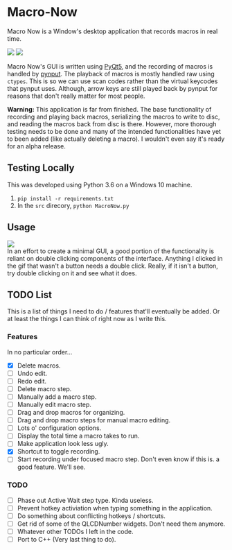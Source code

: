 # Macro-Now
Macro Now is a Window's desktop application that records macros in real time.

![](https://i.imgur.com/zCgFmLX.png)
![](https://i.imgur.com/ykLozzY.png)

Macro Now's GUI is written using [PyQt5](https://pypi.org/project/PyQt5/), 
and the recording of macros
is handled by [pynput](https://github.com/moses-palmer/pynput). The playback
of macros is mostly handled raw using `ctypes`. This is so we can use scan codes
rather than the virtual keycodes that pynput uses. Although, arrow keys are
still played back by pynput for reasons that don't really matter for most
people.

**Warning:** This application is far from finished. The base functionality of
recording and playing back macros, serializing the macros to write to disc,
and reading the macros back from disc is there. However, more thorough
testing needs to be done and many of the intended functionalities have yet
to been added (like actually deleting a macro). I wouldn't even say it's
ready for an alpha release.

## Testing Locally
This was developed using Python 3.6 on a Windows 10 machine.
1. `pip install -r requirements.txt`
2. In the `src` direcory, `python MacroNow.py`

## Usage
![](https://i.imgur.com/cmLNL0r.gif)\
In an effort to create a minimal GUI, a good portion of the functionality is
reliant on double clicking components of the interface. Anything I clicked
in the gif that wasn't a button needs a double click. Really, if it isn't
a button, try double clicking on it and see what it does.

## TODO List
This is a list of things I need to do / features that'll eventually be added.
Or at least the things I can think of right now as I write this.

### Features
In no particular order...
- [x] Delete macros.
- [ ] Undo edit.
- [ ] Redo edit.
- [ ] Delete macro step.
- [ ] Manually add a macro step.
- [ ] Manually edit macro step.
- [ ] Drag and drop macros for organizing.
- [ ] Drag and drop macro steps for manual macro editing.
- [ ] Lots o' configuration options.
- [ ] Display the total time a macro takes to run.
- [ ] Make application look less ugly.
- [x] Shortcut to toggle recording.
- [ ] Start recording under focused macro step. Don't even know if this is.
    a good feature. We'll see.

### TODO
- [ ] Phase out Active Wait step type. Kinda useless.
- [ ] Prevent hotkey activiation when typing something in the application.
- [ ] Do something about conflicting hotkeys / shortcuts.
- [ ] Get rid of some of the QLCDNumber widgets. Don't need them anymore.
- [ ] Whatever other TODOs I left in the code.
- [ ] Port to C++ (Very last thing to do).
